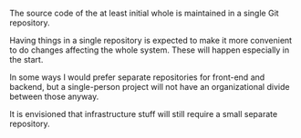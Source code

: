 The source code of the at least initial whole is maintained in a
single Git repository.

Having things in a single repository is expected to make it more
convenient to do changes affecting the whole system. These will happen
especially in the start.

In some ways I would prefer separate repositories for front-end and
backend, but a single-person project will not have an organizational
divide between those anyway.

It is envisioned that infrastructure stuff will still require a small
separate repository.
